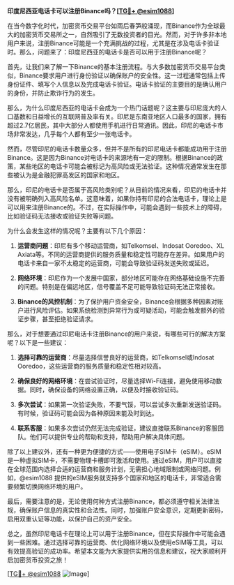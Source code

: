 **印度尼西亚电话卡可以注册Binance吗？[[TG💪+ @esim1088](https://t.me/s/esim1088)]**

在当今数字化时代，加密货币交易平台如雨后春笋般涌现，而Binance作为全球最大的加密货币交易所之一，自然吸引了无数投资者的目光。然而，对于许多非本地用户来说，注册Binance可能是一个充满挑战的过程，尤其是在涉及电话卡验证时。那么，问题来了：印度尼西亚的电话卡是否可以用于注册Binance呢？

首先，让我们来了解一下Binance的基本注册流程。与大多数加密货币交易平台类似，Binance要求用户进行身份验证以确保账户的安全性。这一过程通常包括上传身份证件、填写个人信息以及完成电话卡验证。电话卡验证的主要目的是确认用户的身份，并防止欺诈行为的发生。

那么，为什么印度尼西亚的电话卡会成为一个热门话题呢？这主要与印尼庞大的人口基数和日益增长的互联网普及率有关。印尼是东南亚地区人口最多的国家，拥有超过2.7亿居民，其中大部分人都使用手机进行日常通讯。因此，印尼的电话卡市场非常发达，几乎每个人都有至少一张电话卡。

然而，尽管印尼的电话卡数量众多，但并不是所有的印尼电话卡都能成功用于注册Binance。这是因为Binance对电话卡的来源地有一定的限制。根据Binance的政策，某些地区的电话卡可能会被标记为高风险或无法验证。这种情况通常发生在那些被认为是金融犯罪高发区的国家和地区。

那么，印尼的电话卡是否属于高风险类别呢？从目前的情况来看，印尼的电话卡并没有被明确列入高风险名单。这意味着，如果你持有印尼的合法电话卡，理论上是可以用来注册Binance的。不过，在实际操作中，可能会遇到一些技术上的障碍，比如验证码无法接收或验证失败等问题。

为什么会发生这样的情况呢？主要有以下几个原因：

1. **运营商问题**：印尼有多个移动运营商，如Telkomsel、Indosat Ooredoo、XL Axiata等。不同的运营商提供的服务质量和稳定性可能存在差异。如果用户的电话卡来自一家不太稳定的运营商，可能会导致验证码发送失败或延迟。

2. **网络环境**：印尼作为一个发展中国家，部分地区可能存在网络基础设施不完善的问题。特别是在偏远地区，信号覆盖不足可能导致验证码无法正常接收。

3. **Binance的风控机制**：为了保护用户资金安全，Binance会根据多种因素对账户进行风险评估。如果系统检测到异常行为或可疑活动，可能会触发额外的验证步骤，甚至拒绝验证请求。

那么，对于想要通过印尼电话卡注册Binance的用户来说，有哪些可行的解决方案呢？以下是一些建议：

1. **选择可靠的运营商**：尽量选择信誉良好的运营商，如Telkomsel或Indosat Ooredoo，这些运营商的服务质量和稳定性相对较高。

2. **确保良好的网络环境**：在尝试验证时，尽量选择Wi-Fi连接，避免使用移动数据。同时，确保设备的网络设置正确，以便及时接收验证码。

3. **多次尝试**：如果第一次验证失败，不要气馁，可以尝试多次重新发送验证码。有时候，验证码可能会因为各种原因未能及时到达。

4. **联系客服**：如果多次尝试仍然无法完成验证，建议直接联系Binance的客服团队。他们可以提供专业的帮助和支持，帮助用户解决具体问题。

除了以上建议外，还有一种更为便捷的方式——使用电子SIM卡（eSIM）。eSIM是一种虚拟SIM卡，不需要物理卡槽即可激活和使用。通过eSIM，用户可以直接在全球范围内选择合适的运营商和服务计划，无需担心地域限制或网络问题。例如，@esim1088 提供的eSIM服务就支持多个国家和地区的电话卡，非常适合需要频繁切换网络环境的用户。

最后，需要注意的是，无论使用何种方式注册Binance，都必须遵守相关法律法规，确保账户信息的真实性和合法性。同时，加强账户安全意识，定期更新密码，启用双重认证等功能，以保护自己的资产安全。

总之，虽然印尼电话卡在理论上可以用于注册Binance，但在实际操作中可能会遇到一些困难。通过选择可靠的运营商、优化网络环境以及使用eSIM等工具，可以有效提高验证的成功率。希望本文能为大家提供实用的信息和建议，祝大家顺利开启加密货币投资之旅！

[[TG💪+ @esim1088](https://t.me/s/esim1088) ![Image](https://i.postimg.cc/4NQfJmqS/Snipaste-2025-05-13-00-14-12.png)]